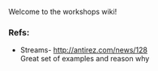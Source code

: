 Welcome to the workshops wiki!

### Refs:
* Streams- http://antirez.com/news/128  
  Great set of examples and reason why 


